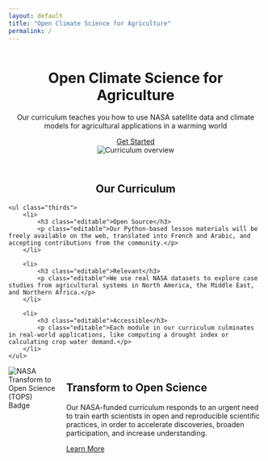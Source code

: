 ```yaml
---
layout: default
title: "Open Climate Science for Agriculture"
permalink: /
---
```


<header>
    <div class="container">
        <div class="column">
            <div>
                <h1 class="editable">Open Climate Science for Agriculture</h1>
                <p class="editable">Our curriculum teaches you how to use NASA satellite data and climate models for agricultural applications in a warming world</p>
                <div class="button">
                    <a href="{{ site.baseurl }}/curriculum">Get Started</a>
                </div>
            </div>
        </div>
        <div class="column">
            <img class="splash splash-right" style="max-width: 460px" src="{{ site.baseurl }}/images/overview_figure.png" alt="Curriculum overview">
        </div>
    </div>
</header>

<div class="container">
    <h2 class="editable" style="text-align: center;">Our Curriculum</h2>

    <ul class="thirds">
        <li>
            <h3 class="editable">Open Source</h3>
            <p class="editable">Our Python-based lesson materials will be freely available on the web, translated into French and Arabic, and accepting contributions from the community.</p>
        </li>

        <li>
            <h3 class="editable">Relevant</h3>
            <p class="editable">We use real NASA datasets to explore case studies from agricultural systems in North America, the Middle East, and Northern Africa.</p>
        </li>

        <li>
            <h3 class="editable">Accessible</h3>
            <p class="editable">Each module in our curriculum culminates in real-world applications, like computing a drought index or calculating crop water demand.</p>
        </li>
    </ul>
</div>

<div class="darker">
    <div class="container">
        <div class="columns">
            <div>
                <img class="splash splash-left" style="max-width: 340px" src="{{ site.baseurl }}/images/TOPS_badge_NASA.png" alt="NASA Transform to Open Science (TOPS) Badge">
            </div>
            <div>
                <h2 class="editable">Transform to Open Science</h2>
                <p class="editable">Our NASA-funded curriculum responds to an urgent need to train earth scientists in open and reproducible scientific practices, in order to accelerate discoveries, broaden participation, and increase understanding.</p>
                <div class="button">
                    <a href="https://www.nasa.gov/centers-and-facilities/marshall/nasa-boosts-open-science-through-innovative-training/" target="_blank">Learn More</a>
                </div>
            </div>
        </div>
    </div>
</div>
